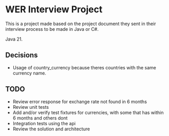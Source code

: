 # WER Interview Project

This is a project made based on the project document they sent in their interview process to be made in Java or C#.

Java 21.

## Decisions
- Usage of country_currency because theres countries with the same currency name.

## TODO
- Review error response for exchange rate not found in 6 months
- Review unit tests
- Add and/or verify test fixtures for currencies, with some that has within 6 months and others dont
- Integration tests using the api
- Review the solution and architecture
